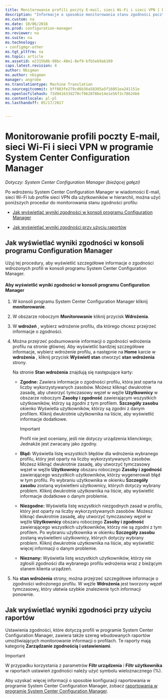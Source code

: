 ```yaml
---
title: Monitorowanie profili poczty E-mail, sieci Wi-Fi i sieci VPN | Dokumentacja firmy Microsoft
description: "Informacje o sposobie monitorowania stanu zgodności poczty e-mail, sieci Wi-Fi i profile sieci VPN w programie System Center Configuration Manager."
ms.custom: na
ms.date: 10/06/2016
ms.prod: configuration-manager
ms.reviewer: na
ms.suite: na
ms.technology:
- configmgr-other
ms.tgt_pltfrm: na
ms.topic: article
ms.assetid: e2315b8b-98bc-40e1-8ef9-bfb5e69ab109
caps.latest.revision: 4
author: Nbigman
ms.author: nbigman
manager: angrobe
ms.translationtype: Machine Translation
ms.sourcegitcommit: bff083fe279cd6b36a58305a5f16051ea241151e
ms.openlocfilehash: 73d941633d270cf9628f8be14e1e56f3c78624b6
ms.contentlocale: pl-pl
ms.lasthandoff: 05/17/2017


---
```


# <a name="monitor-email-wi-fi-and-vpn-profiles-in-system-center-configuration-manager"></a>Monitorowanie profili poczty E-mail, sieci Wi-Fi i sieci VPN w programie System Center Configuration Manager

*Dotyczy: System Center Configuration Manager (bieżącej gałęzi)*

Po wdrożeniu System Center Configuration Manager w wiadomości E-mail, sieci Wi-Fi lub profile sieci VPN dla użytkowników w hierarchii, można użyć poniższych procedur do monitorowania stanu zgodności profilu:  

-   [Jak wyświetlać wyniki zgodności w konsoli programu Configuration Manager](#BKMK_console)  

-   [Jak wyświetlać wyniki zgodności przy użyciu raportów](#BKMK_Reports)  

##  <a name="BKMK_console"></a> Jak wyświetlać wyniki zgodności w konsoli programu Configuration Manager  
 Użyj tej procedury, aby wyświetlić szczegółowe informacje o zgodności wdrożonych profili w konsoli programu System Center Configuration Manager.  

#### <a name="to-view-compliance-results-in-the-configuration-manager-console"></a>Aby wyświetlić wyniki zgodności w konsoli programu Configuration Manager  

1.  W konsoli programu System Center Configuration Manager kliknij **monitorowanie**.  

2.  W obszarze roboczym **Monitorowanie** kliknij przycisk **Wdrożenia**.  

3.  W **wdrożeń** , wybierz wdrożenie profilu, dla którego chcesz przejrzeć informacje o zgodności.  

4.  Można przejrzeć podsumowanie informacji o zgodności wdrożenia profilu na stronie głównej. Aby wyświetlić bardziej szczegółowe informacje, wybierz wdrożenie profilu, a następnie na **Home** karcie w **wdrożenia** , kliknij przycisk **Wyświetl stan** otworzyć **stan wdrożenia** strony.  

     Na stronie **Stan wdrożenia** znajdują się następujące karty:  

    -   **Zgodne:** Zawiera informacje o zgodności profilu, która jest oparta na liczby wykorzystywanych zasobów. Możesz kliknąć dwukrotnie zasadę, aby utworzyć tymczasowy węzeł w węźle **Użytkownicy** w obszarze roboczym **Zasoby i zgodność** zawierającym wszystkich użytkowników, którzy są zgodni z tym profilem. **Szczegóły zasobu** okienko Wyświetla użytkowników, którzy są zgodni z danym profilem. Kliknij dwukrotnie użytkownika na liście, aby wyświetlić informacje dodatkowe.  

        > [!IMPORTANT]  
        >  Profil nie jest oceniany, jeśli nie dotyczy urządzenia klienckiego; Jednakże jest zwracany jako zgodny.  

    -   **Błąd:** Wyświetla listę wszystkich błędów dla wdrożenia wybranego profilu, który jest oparty na liczby wykorzystywanych zasobów. Możesz kliknąć dwukrotnie zasadę, aby utworzyć tymczasowy węzeł w węźle **Użytkownicy** obszaru roboczego **Zasoby i zgodność** zawierającego wszystkich użytkowników, którzy wygenerowali błąd w tym profilu. Po wybraniu użytkownika w okienku **Szczegóły zasobu** zostaną wyświetleni użytkownicy, których dotyczy wybrany problem. Kliknij dwukrotnie użytkownika na liście, aby wyświetlić informacje dodatkowe o danym problemie.  

    -   **Niezgodne:** Wyświetla listę wszystkich niezgodnych zasad w profilu, który jest oparty na liczby wykorzystywanych zasobów. Możesz kliknąć dwukrotnie zasadę, aby utworzyć tymczasowy węzeł w węźle **Użytkownicy** obszaru roboczego **Zasoby i zgodność** zawierającego wszystkich użytkowników, którzy nie są zgodni z tym profilem. Po wybraniu użytkownika w okienku **Szczegóły zasobu** zostaną wyświetleni użytkownicy, których dotyczy wybrany problem. Kliknij dwukrotnie użytkownika na liście, aby wyświetlić więcej informacji o danym problemie.  

    -   **Nieznany:** Wyświetla listę wszystkich użytkowników, którzy nie zgłosili zgodności dla wybranego profilu wdrożenia wraz z bieżącym stanem klienta urządzeń.  

5.  Na **stan wdrożenia** strony, można przejrzeć szczegółowe informacje o zgodności wdrożonego profilu. W węźle **Wdrożenia** jest tworzony węzeł tymczasowy, który ułatwia szybkie znalezienie tych informacji ponownie.  

##  <a name="BKMK_Reports"></a> Jak wyświetlać wyniki zgodności przy użyciu raportów  
 Ustawienia zgodności, które dotyczą profili w programie System Center Configuration Manager, zawiera także szereg wbudowanych raportów umożliwiających monitorowanie informacji o profilach. Te raporty mają kategorię **Zarządzanie zgodnością i ustawieniami**.  

> [!IMPORTANT]  
>  W przypadku korzystania z parametrów **Filtr urządzenia** i **Filtr użytkownika** w raportach ustawień zgodności należy użyć symbolu wieloznacznego (%).  

 Aby uzyskać więcej informacji o sposobie konfiguracji raportowania w programie System Center Configuration Manager, zobacz [raportowania w programie System Center Configuration Manager](../../core/servers/manage/reporting.md).  

